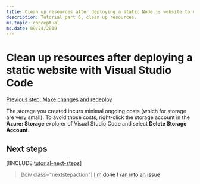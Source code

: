 ```yaml
---
title: Clean up resources after deploying a static Node.js website to Azure
description: Tutorial part 6, clean up resources.
ms.topic: conceptual
ms.date: 09/24/2019
---
```


# Clean up resources after deploying a static website with Visual Studio Code

[Previous step: Make changes and redeploy](tutorial-vscode-static-website-node-05.md)

The storage you created incurs minimal ongoing costs (which for storage are very small). To avoid those costs, right-click the storage account in the **Azure: Storage** explorer of Visual Studio Code and select **Delete Storage Account**.

## Next steps

[!INCLUDE [tutorial-next-steps](includes/tutorial-next-steps.md)]

> [!div class="nextstepaction"]
> [I'm done](node-howto-create-static-site-jamstack.md) [I ran into an issue](https://www.research.net/r/PWZWZ52?tutorial=node-deployment-staticwebsite&step=clean-up-resources)
